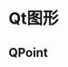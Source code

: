 <!--
 * @Description: 
 * @Version: 1.0
 * @Author: DaLao
 * @Email: dalao@xxx.com
 * @Date: 2021-12-15 21:10:23
 * @LastEditors: daLao
 * @LastEditTime: 2023-04-20 15:37:12
-->

# Qt图形

## QPoint
